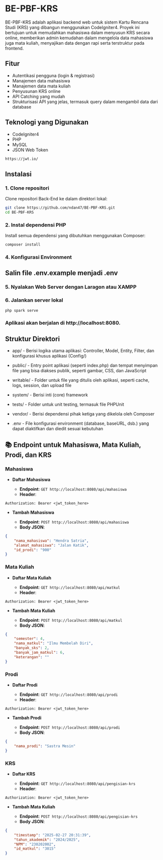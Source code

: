 # BE-PBF-KRS

BE-PBF-KRS adalah aplikasi backend web untuk sistem Kartu Rencana Studi (KRS) yang dibangun menggunakan CodeIgniter4. Proyek ini bertujuan untuk memudahkan mahasiswa dalam menyusun KRS secara online, memberikan admin kemudahan dalam mengelola data mahasiswa juga mata kuliah, menyajikan data dengan rapi serta terstruktur pada frontend.

## Fitur

-   Autentikasi pengguna (login & registrasi)
-   Manajemen data mahasiswa
-   Manajemen data mata kuliah
-   Penyusunan KRS online
-   API Catching yang mudah
-   Strukturisasi API yang jelas, termasuk query dalam mengambil data dari database

## Teknologi yang Digunakan

-   CodeIgniter4
-   PHP
-   MySQL
-   JSON Web Token

```bash
https://jwt.io/
```

## Instalasi

### 1. Clone repositori

Clone repositori Back-End ke dalam direktori lokal:

```bash
git clone https://github.com/ndan47/BE-PBF-KRS.git
cd BE-PBF-KRS
```

### 2. Instal dependensi PHP

Install semua dependensi yang dibutuhkan menggunakan Composer:

```bash
composer install
```

### 4. Konfigurasi Environment

## Salin file .env.example menjadi .env

### 5. Nyalakan Web Server dengan Laragon atau XAMPP

### 6. Jalankan server lokal

```bash
php spark serve
```

### Aplikasi akan berjalan di http://localhost:8080.

## Struktur Direktori

-   app/ - Berisi logika utama aplikasi: Controller, Model, Entity, Filter, dan konfigurasi khusus aplikasi (Config/)

-   public/ - Entry point aplikasi (seperti index.php) dan tempat menyimpan file yang bisa diakses publik, seperti gambar, CSS, dan JavaScript

-   writable/ - Folder untuk file yang ditulis oleh aplikasi, seperti cache, logs, session, dan upload file

-   system/ - Berisi inti (core) framework

-   tests/ - Folder untuk unit testing, termasuk file PHPUnit

-   vendor/ - Berisi dependensi pihak ketiga yang dikelola oleh Composer

-   .env - File konfigurasi environment (database, baseURL, dsb.) yang dapat diaktifkan dan diedit sesuai kebutuhan

###
## 📚 Endpoint untuk Mahasiswa, Mata Kuliah, Prodi, dan KRS

### Mahasiswa

* **Daftar Mahasiswa**

  * **Endpoint**: `GET http://localhost:8080/api/mahasiswa`
  * **Header**:

```
Authorization: Bearer <jwt_token_here>
```

* **Tambah Mahasiswa**

  * **Endpoint**: `POST http://localhost:8080/api/mahasiswa`
  * **Body JSON**:

```json
{
    "nama_mahasiswa": "Hendra Satria",
    "alamat_mahasiswa": "Jalan Katik",
    "id_prodi": "900"
}
```

### Mata Kuliah

* **Daftar Mata Kuliah**

  * **Endpoint**: `GET http://localhost:8080/api/matkul`
  * **Header**:

```
Authorization: Bearer <jwt_token_here>
```

* **Tambah Mata Kuliah**

  * **Endpoint**: `POST http://localhost:8080/api/matkul`
  * **Body JSON**:

```json
{
    "semester": 4,
    "nama_matkul": "Ilmu Membelah Diri",
    "banyak_sks": 2,
    "banyak_jam_matkul": 6,
    "keterangan": ""
}
```

### Prodi

* **Daftar Prodi**

  * **Endpoint**: `GET http://localhost:8080/api/prodi`
  * **Header**:

```
Authorization: Bearer <jwt_token_here>
```

* **Tambah Prodi**

  * **Endpoint**: `POST http://localhost:8080/api/prodi`
  * **Body JSON**:

```json
{
    "nama_prodi": "Sastra Mesin"
}
```

### KRS

* **Daftar KRS**

  * **Endpoint**: `GET http://localhost:8080/api/pengisian-krs`
  * **Header**:

```
Authorization: Bearer <jwt_token_here>
```

* **Tambah Mata Kuliah**

  * **Endpoint**: `POST http://localhost:8080/api/pengisian-krs`
  * **Body JSON**:

```json
{
    "timestamp": "2025-02-27 20:31:39",
    "tahun_akademik": "2024/2025",
    "NPM": "230202002",
    "id_matkul": "3015"
}
```
